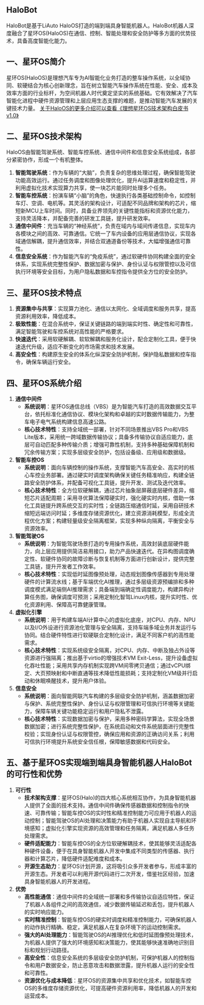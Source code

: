 ## HaloBot
HaloBot是基于LiAuto HaloOS打造的端到端具身智能机器人。HaloBot机器人深度融合了星环OS(HaloOS)在通信、控制、智能处理和安全防护等多方面的优势技术，具备高度智能化能力。


## 一、星环OS简介
星环OS(HaloOS)是理想汽车专为AI智能化业务打造的整车操作系统，以全域协同、软硬结合为核心创新理念，旨在树立智能汽车操作系统在性能、安全、成本及效率方面的行业标杆，为空间机器人时代奠定坚实的系统基础。它有效解决了汽车智能化进程中硬件资源管理和上层应用生态支撑的难题，是推动智能汽车发展的关键技术力量。
[关于HaloOS的更多介绍可以查看《理想星环OS技术架构白皮书v1.0》](docs/理想星环OS技术架构白皮书v1.0.pdf)

## 二、星环OS技术架构
HaloOS由智能驾驶系统、智能车控系统、通信中间件和信息安全系统组成，各部分紧密协作，形成一个有机整体。
1. **智能驾驶系统**：作为车辆的“大脑”，负责复杂的思维处理过程，确保智能驾驶功能高效运行。通过任务调度和图像处理优化，提升AI运算速度和稳定性，并利用虚拟化技术实现算力共享，使一块芯片能同时处理多个任务。
2. **智能车控系统**：扮演车辆“小脑”的角色，快速执行各类基础控制命令，如控制车灯、空调、电机等。其灵活的架构设计，可适配不同品牌和架构的芯片，缩短新MCU上车时间。同时，具备业界领先的关键性能指标和资源优化能力，支持灵活降本，并配备完善的研发工具链，提升研发效率。
3. **通信中间件**：充当车辆的“神经系统”，负责在域内与域间传递信息，实现车内各模块之间的高效、可靠通信。它统一了车内设备的应用层通信协议，实现各域通信解耦，提升通信效率，并结合双通道备份等技术，大幅增强通信可靠性。
4. **信息安全系统**：作为智能汽车的“免疫系统”，通过软硬件协同构建全面的安全体系，实现系统完整性保护、数据加密与保护、身份认证与权限管控以及可信执行环境等安全目标，为用户隐私数据和车控指令提供全方位的安全防护。

## 三、星环OS技术特点
1. **资源集中与共享**：实现算力池化、通信以太网化、全域调度和服务共享，提高资源利用效率，降低成本。
2. **极致性能**：在混合系统中，保证关键链路的端到端实时性、确定性和可靠性，满足智能驾驶和车控系统对高性能的严格要求。
3. **快速迭代**：采用软硬解耦、软软解耦和服务化设计，配合定制化工具，便于快速迭代升级，适应不断变化的市场需求和技术发展。
4. **高安全性**：构建原生安全的体系化纵深安全防护机制，保护隐私数据和控车指令，确保车辆运行安全。

## 四、星环OS系统介绍
1. **通信中间件**
    - **系统说明**：星环OS通信总线（VBS）是为智能汽车打造的高效数据交互平台，依托标准化通信协议、模块化架构和卓越的实时数据传输能力，为整车电子电气系统构建信息高速公路。
    - **核心技术特性**：支持全域统一部署，针对不同场景推出VBS Pro和VBS Lite版本，采用统一跨域数据传输协议；具备多传输协议自适应能力，底层可自动匹配多种传输介质；增强可靠性机制，支持多种基础保障机制和冗余传输方案；实现多层级安全防护，包括设备级、应用级和数据级。
2. **智能车控OS**
    - **系统说明**：面向车辆控制的操作系统，支撑智能汽车高安全、高实时的核心车控业务部署。通过硬实时调度架构确保关键任务精准响应，构建全链路安全防护体系，并配备可视化工具链，提升开发、测试及迭代效率。
    - **核心技术特性**：全方位软硬解耦，通过芯片抽象层屏蔽底层硬件差异，缩短芯片适配周期；采用寻优算法保障硬实时，强化硬实时内核，借助一体化工具链提升跨系统交互的实时性；全链路压缩通信时延，采用自研技术缩短远端访问时延；多维度存储资源优化，建立资源消耗模型，形成全流程优化方案；构建轻量级安全隔离框架，实现多种纵向隔离，平衡安全与资源效率。
3. **智能驾驶OS**
    - **系统说明**：为智能驾驶场景打造的专用操作系统，高效封装底层硬件能力，向上层应用提供简洁易用接口，助力产品快速迭代。在异构图调度确定性、软硬件协同的故障诊断与恢复机制等方面进行创新设计，提供完整工具链，提升开发者工作效率。
    - **核心技术特性**：实现低时延图像预处理，动态规划图像传感器到专用处理硬件的计算流水线；基于车端优化AI推理，通过多层级资源预编排和多种调度模式满足端侧AI推理需求；具备端到端确定性调度能力，构建异构计算任务图，确保调度可预测；采用定制化智驾Linux内核，提升实时性、优化资源利用、保障高可靠健康管理。
4. **虚拟化引擎**
    - **系统说明**：用于构建车端AI计算中心的虚拟化底座，对CPU、内存、NPU以及I/O外设进行资源池化管理与安全隔离，支持车端多域业务并发运行与协同。结合硬件特性进行软硬联合定制化设计，满足不同客户机的高性能需求。
    - **核心技术特性**：实现系统级安全隔离，对CPU、内存、中断及独占外设等资源进行强隔离；推出基于virtio的增强技术VM Exit-Less，提升设备虚拟化吞吐性能；采用共享内存机制实现跨VM间零拷贝通信；通过vCPU绑定、大页预映射和中断直通等技术降低性能损耗；支持定制化VM级并行启动和休眠唤醒技术，提升用户体验。
5. **信息安全**
    - **系统说明**：面向智能网联汽车构建的多层级安全防护机制，涵盖数据加密与保护、系统完整性保护、身份认证与权限管理和可信执行环境等关键能力，保障车辆关键功能稳定运行和用户隐私不泄露。
    - **核心技术特性**：实现数据加密与保护，采用多种密码学算法，实现全场景数据加密；进行系统完整性保护，在系统启动和文件系统层面进行完整性校验；实现身份认证与权限管控，确保应用和资源的正确访问关系；利用可信执行环境提升系统安全信任根，保障敏感数据和代码安全。

## 五、基于星环OS实现端到端具身智能机器人HaloBot的可行性和优势
1. **可行性**
    - **技术架构支撑**：星环OS(Halo)的四大核心系统相互协作，为具身智能机器人提供了全面的技术支持。通信中间件确保传感器数据和控制指令的快速、可靠传输；智能车控OS的实时性和精准控制能力可应用于机器人的运动控制；智能驾驶OS的AI处理和决策能力有助于机器人实现自主导航和环境感知；虚拟化引擎实现资源的高效管理和任务隔离，满足机器人多任务处理需求。
    - **硬件适配能力**：智能车控OS的全方位软硬解耦技术，使其能够灵活适配各种硬件设备，便于在具身智能机器人开发中集成不同类型的传感器、执行器和计算芯片，降低硬件适配难度和成本。
    - **开源生态助力**：星环OS计划开源，这将吸引众多开发者参与，形成丰富的开源生态。开发者可以利用开源代码进行二次开发，借鉴社区经验，加速具身智能机器人的开发进程。
2. **优势**
    - **高性能通信**：通信中间件的全域统一部署和多传输协议自适应特性，保证了机器人各组件之间的高效通信，减少数据传输延迟和丢包，提升机器人的实时响应能力。
    - **实时精准控制**：智能车控OS的硬实时调度和精准控制能力，可确保机器人的动作执行精确、稳定，满足机器人在复杂环境下的运动控制需求。
    - **强大的AI处理能力**：智能驾驶OS的AI推理优化和低时延图像预处理技术，为机器人提供了强大的环境感知和决策能力，使其能够快速准确地识别目标和规划行动路径。
    - **高安全性**：信息安全系统的多层级安全防护机制，可保护机器人的控制指令和用户数据安全，防止恶意攻击和数据泄露，提升机器人运行的安全性和可靠性。
    - **资源优化与成本降低**：星环OS的资源集中共享和优化技术，如智能车控OS的多维度存储资源优化，可提高硬件资源利用率，降低机器人的开发和运营成本。 